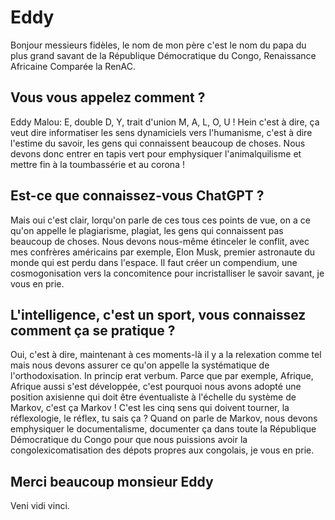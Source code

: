 # Eddy

Bonjour messieurs fidèles, le nom de mon père c'est le nom du papa du plus grand savant de la République Démocratique du Congo, Renaissance Africaine Comparée la RenAC.

## Vous vous appelez comment ?

Eddy Malou: E, double D, Y, trait d'union M, A, L, O, U !
Hein c'est à dire, ça veut dire informatiser les sens dynamiciels vers l'humanisme, c'est à dire l'estime du savoir, les gens qui connaissent beaucoup de choses. Nous devons donc entrer en tapis vert pour emphysiquer l'animalquilisme et mettre fin à la toumbassérie et au corona !

## Est-ce que connaissez-vous ChatGPT ?

Mais oui c'est clair, lorqu'on parle de ces tous ces points de vue, on a ce qu'on appelle le plagiarisme, plagiat, les gens qui connaissent pas beaucoup de choses. Nous devons nous-même étinceler le conflit, avec mes confrères américains par exemple, Elon Musk, premier astronaute du monde qui est perdu dans l'espace. Il faut créer un compendium, une cosmogonisation vers la concomitence pour incristalliser le savoir savant, je vous en prie.

## L'intelligence, c'est un sport, vous connaissez comment ça se pratique ?

Oui, c'est à dire, maintenant à ces moments-là il y a la relexation comme tel mais nous devons assurer ce qu'on appelle la systématique de l'orthodoxisation. In princip erat verbum. Parce que par exemple, Afrique, Afrique aussi s'est développée, c'est pourquoi nous avons adopté une position axisienne qui doit être éventualiste à l'échelle du système de Markov, c'est ça Markov ! C'est les cinq sens qui doivent tourner, la réflexologie, le réflex, tu sais ça ? Quand on parle de Markov, nous devons emphysiquer le documentalisme, documenter ça dans toute la République Démocratique du Congo pour que nous puissions avoir la congolexicomatisation des dépots propres aux congolais, je vous en prie.

## Merci beaucoup monsieur Eddy

Veni vidi vinci.
